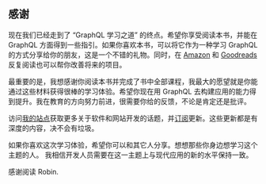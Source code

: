 ## 感谢

现在我们已经走到了 “GraphQL 学习之道” 的终点。希望你享受阅读本书，并能在 GraphQL 方面得到一些指引。如果你喜欢本书，可以将它作为一种学习 GraphQL 的方式分享给你的朋友，这是一个不错的礼物。同时，在 [Amazon](https://www.amazon.com/s/?field-keywords=The+Road+to+GraphQL) 和 [Goodreads](https://www.goodreads.com/book/show/42641103-the-road-to-graphql) 反复阅读也可以帮你改善将来的项目。

最重要的是，我想感谢你阅读本书并完成了书中全部课程，我最大的愿望就是你能通过这些材料获得很棒的学习体验。希望你现在用 GraphQL 去构建应用的能力得到提升。我在教育的方向努力前进，很需要你给的反馈，不论是肯定还是批评。

访问[我的站点](https://www.robinwieruch.de/)获取更多关于软件和网站开发的话题，并[订阅](https://www.getrevue.co/profile/rwieruch)更新。这些更新都是有深度的内容，决不会有垃圾。

如果你喜欢这次学习体验，希望你可以和其它人分享。想想那些你身边想学习这个主题的人。 我相信开发人员需要在这一主题上与现代应用的新的水平保持一致。

感谢阅读
Robin.